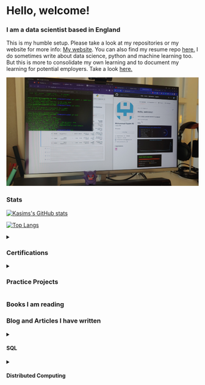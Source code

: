 <h1>Hello, welcome!</h1>
<h3>I am a data scientist based in England</h3>
<p>This is my humble setup. Please take a look at my repositories or my website for more info: <a href="https://onyxwrench.co.uk/" target="_blank">My website</a>. You can also find my resume repo <a href="https://github.com/mitzu-93/resume" target="_blank">here.</a> I do sometimes write about data science, python and machine learning too. But this is more to consolidate my own learning and to document my learning for potential employers. Take a look <a href="https://medium.com/@kasimdata" target="_blank">here.</a></p>
<img src='https://raw.githubusercontent.com/mitzu-93/mitzu-93/main/Desktop.jpg' style='img: width 200px, height:auto'>

<h3>Stats</h3>

[![Kasims's GitHub stats](https://github-readme-stats.vercel.app/api?username=mitzu-93&show_icons=true&theme=dracula)](https://github.com/mitzu-93/github-readme-stats)

[![Top Langs](https://github-readme-stats.vercel.app/api/top-langs/?username=mitzu-93&theme=dracula)](https://github.com/mitzu-93/github-readme-stats)

<details>
<summary><h3>Certifications</h3></summary>
<ul>
  <li>Supervised Machine Learning: Regression and Classification</li>
  <li>Advanced Learning Algorithms</li>
  <li>Unsupervised Learning, Recommenders, Reinforcement Learning</li>
  <li>Machine Learning Specialisation</li>
  <li>Data Science Orientation (IBM)</li>
  <li>SQL for Data Science</li>
</ul>
</details>

<details>
<summary><h3>Practice Projects</h3></summary>
  
[![ReadMe Card](https://github-readme-stats.vercel.app/api/pin/?username=mitzu-93&repo=linear-regression)](https://github.com/mitzu-93/linear-regression)
  
[![ReadMe Card](https://github-readme-stats.vercel.app/api/pin/?username=mitzu-93&repo=sales-anal)](https://github.com/mitzu-93/sales-anal)
  
</details>

<h3>Books I am reading</h3>

<h3>Blog and Articles I have written</h3>
<details>
<summary><h4>SQL</h4></summary>
<ul>
  <li><a href="https://onyxwrench.medium.com/retrieving-data-with-a-select-statement-f23c62baeee0" target="_blank">Retrieving Data with a SELECT Statement</a></li>
  <li><a href="https://onyxwrench.medium.com/creating-tables-64b4befd7dc3" target="_blank">Creating Tables</a></li>
  <li><a href="https://onyxwrench.medium.com/creating-temporary-tables-sql-2297d4b7a3a5" target="_blank">Creating Temporary Tables (SQL)</a></li>
  <li><a href="https://onyxwrench.medium.com/adding-comments-to-sql-2633bdb29e99" target="_blank">Adding Comments to SQL</a></li>
  <li><a href="https://onyxwrench.medium.com/basic-filtering-with-sql-5e100da03f2f" target="_blank">Basic Filtering with SQL</a></li>
  <li><a href="https://onyxwrench.medium.com/advanced-filtering-in-or-and-not-31aeaf764c75" target="_blank">Advanced Filtering: IN, OR, and NOT</a></li>
  <li><a href="https://onyxwrench.medium.com/using-wildcards-in-sql-97abd712d1a2" target="_blank">Sorting with ORDER BY</a></li>
  <li><a href="https://onyxwrench.medium.com/sorting-with-order-by-ea84c515626b" target="_blank">Using Wildcards in SQL</a></li>
   <li><a href="https://onyxwrench.medium.com/math-operations-sql-f5d0ec3df1fa" target="_blank">Math Operations SQL</a></li>
   <li><a href="https://onyxwrench.medium.com/aggregate-functions-sql-453756e1d952" target="_blank">Aggregate Functions (SQL)</a></li>
   <li><a href="https://onyxwrench.medium.com/grouping-data-with-sql-b72e5af6107d" target="_blank">Grouping Data with SQL</a></li>
   <li><a href="https://onyxwrench.medium.com/using-subqueries-in-sql-abaaa87805a8" target="_blank">Using Subqueries in SQL</a></li>
   <li><a href="https://onyxwrench.medium.com/subquery-best-practices-and-considerations-c14f0ba0336e" target="_blank">Subquery Best Practices and Considerations</a></li>
   <li><a href="https://onyxwrench.medium.com/cartesian-cross-joins-in-sql-573a41671f22" target="_blank">Cartesian (Cross) Joins in SQL</a></li>
   <li><a href="https://onyxwrench.medium.com/inner-joins-in-sql-2085f27e8fc" target="_blank">Inner Joins in SQL</a></li>
   <li><a href="https://onyxwrench.medium.com/aliases-and-self-joins-4c3998841337" target="_blank">Aliases and Self Joins</a></li>
   <li><a href="https://onyxwrench.medium.com/advanced-joins-left-right-and-full-outer-joins-d54952cfe788" target="_blank">Advanced Joins: Left, Right, and Full Outer Joins</a></li>
   <li><a href="https://kasimdata.medium.com/unions-in-sql-c7d22d4472df" target="_blank">UNIONS in SQL
</a></li>
   <li><a href="https://kasimdata.medium.com/working-with-text-strings-a540c2ac3730" target="_blank">Working with Text Strings
</a></li>
  <li><a href="https://kasimdata.medium.com/case-statements-5b462b60fb8b" target="_blank">Case Statements
</a></li>
  <li><a href="https://kasimdata.medium.com/views-in-sql-695e12940b76" target="_blank">Views in SQL
</a></li>
</ul>
</details>
<details>
  <summary><h4>Distributed Computing</h4></summary>
<ul>
  <li><a href="https://kasimdata.medium.com/why-distributed-computing-a46b322dbba0" target="_blank">Why Distributed Computing?
</a></li>
  <li><a href="https://kasimdata.medium.com/spark-dataframes-4baf174253fa" target="_blank">Spark DataFrames
</a></li>
</ul>
</details>

